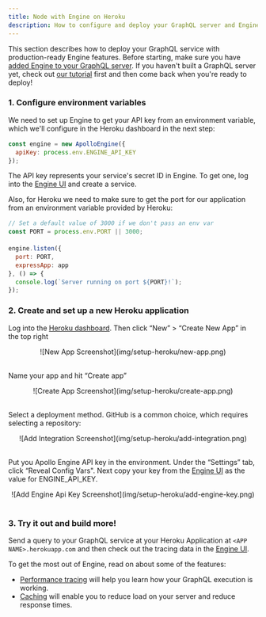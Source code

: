 ```yaml
---
title: Node with Engine on Heroku
description: How to configure and deploy your GraphQL server and Engine
---
```


This section describes how to deploy your GraphQL service with production-ready Engine features. Before starting, make sure you have [added Engine to your GraphQL server](setup-node.html). If you haven't built a GraphQL server yet, check out [our tutorial](https://dev-blog.apollodata.com/tutorial-building-a-graphql-server-cddaa023c035) first and then come back when you're ready to deploy!

<h3 id="env-vars" title="Environment variables">1. Configure environment variables</h3>

We need to set up Engine to get your API key from an environment variable, which we'll configure in the Heroku dashboard in the next step:

```js
const engine = new ApolloEngine({
  apiKey: process.env.ENGINE_API_KEY
});
```

The API key represents your service's secret ID in Engine. To get one, log into the [Engine UI](https://engine.apollographql.com) and create a service.

Also, for Heroku we need to make sure to get the port for our application from an environment variable provided by Heroku:

```js
// Set a default value of 3000 if we don't pass an env var
const PORT = process.env.PORT || 3000;

engine.listen({
  port: PORT,
  expressApp: app
}, () => {
  console.log(`Server running on port ${PORT}!`);
});
```

<h3 id="configure-heroku" title="Configure Heroku">2. Create and set up a new Heroku application</h3>

Log into the [Heroku dashboard](https://dashboard.heroku.com/apps). Then click “New” > “Create New App” in the top right

<div style="text-align:center">
![New App Screenshot](img/setup-heroku/new-app.png)
<br></br>
</div>

Name your app and hit “Create app”

<div style="text-align:center">
![Create App Screenshot](img/setup-heroku/create-app.png)
<br></br>
</div>

Select a deployment method. GitHub is a common choice, which requires selecting a repository:

<div style="text-align:center">
![Add Integration Screenshot](img/setup-heroku/add-integration.png)
<br></br>
</div>

Put you Apollo Engine API key in the environment. Under the “Settings” tab, click “Reveal Config Vars". Next copy your key from the [Engine UI](http://engine.apollographql.com/) as the value for ENGINE_API_KEY.

<div style="text-align:center">
![Add Engine Api Key Screenshot](img/setup-heroku/add-engine-key.png)
<br></br>
</div>

<h3 id="test-and-add" title="Test and Expand">3. Try it out and build more!</h3>

Send a query to your GraphQL service at your Heroku Application at `<APP NAME>.herokuapp.com` and then check out the tracing data in the [Engine UI](http://engine.apollographql.com/).

To get the most out of Engine, read on about some of the features:

- [Performance tracing](./performance.html) will help you learn how your GraphQL execution is working.
- [Caching](./caching.html) will enable you to reduce load on your server and reduce response times.
